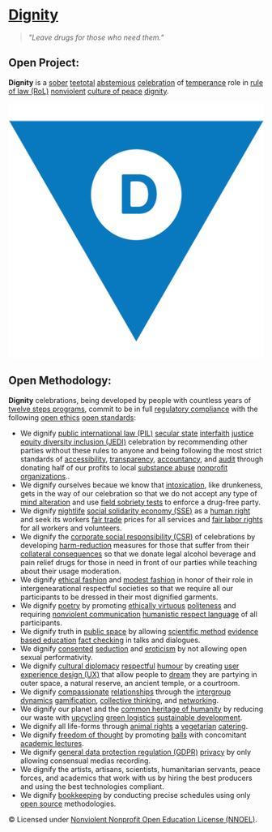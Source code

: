 # [Dignity](https://operarioribeiro.github.com/Dignity)

> _"Leave drugs for those who need them."_
     
## Open Project:

**Dignity** is a [sober](https://en.wikipedia.org/wiki/Sobriety) [teetotal](https://en.wikipedia.org/wiki/Teetotalism) [abstemious](https://en.wiktionary.org/wiki/abstemious) [celebration](https://en.wikipedia.org/wiki/Party) of  [temperance](https://en.wikipedia.org/wiki/Temperance) role in [rule of law (RoL)](https://en.wikipedia.org/wiki/Rule_of_law) [nonviolent](https://en.wikipedia.org/wiki/Nonviolence) [culture of peace](https://en.wikipedia.org/wiki/Culture_of_Peace) [dignity](https://en.wikipedia.org/wiki/Dignity).

![image](https://github.com/operarioribeiro/Dignity/blob/main/Dignity.png)

## Open Methodology:

**Dignity** celebrations, being developed by people with countless years of [twelve steps programs](https://en.wikipedia.org/wiki/Twelve-step_program), commit to be in full [regulatory compliance](https://en.wikipedia.org/wiki/Regulatory_compliance) with the following [open ethics](https://oerhub.net/ethics/ethics-in-the-open) [open standards](https://en.wikipedia.org/wiki/Open_standard):

- We dignify [public international law (PIL)](https://en.wikibooks.org/wiki/Public_International_Law) [secular state](https://en.wikipedia.org/wiki/Secular_state) [interfaith](https://en.wikipedia.org/wiki/Interfaith) [justice equity diversity inclusion (JEDI)](https://jedicollaborative.com) celebration by recommending other parties without these rules to anyone and being following the most strict standards of [accessibility](https://en.wikipedia.org/wiki/Accessibility), [transparency](https://en.wikipedia.org/wiki/Transparency_International), [accountancy](https://en.wikipedia.org/wiki/Accountancy), and [audit](https://en.wikipedia.org/wiki/Audit) through donating half of our profits to local [substance abuse](https://en.wikipedia.org/wiki/Substance_abuse) [nonprofit organizations](https://en.wikipedia.org/wiki/Nonprofit_organization)..
- We dignify ourselves becaue we know that [intoxication](https://en.wikipedia.org/wiki/Substance_intoxication), like drunkeness, gets in the way of our celebration so that we do not accept any type of [mind alteration](https://en.wikipedia.org/wiki/Psychoactive_drug) and use [field sobriety tests](https://en.wikipedia.org/wiki/Field_sobriety_testing) to enforce a drug-free party.
- We dignify [nightlife](https://en.wikipedia.org/wiki/Nightlife) [social solidarity economy (SSE)](https://en.wikipedia.org/wiki/Solidarity_economy) as a [human right](https://en.wikipedia.org/wiki/Human_rights) and seek its workers [fair trade](https://en.wikipedia.org/wiki/Fair_trade) prices for all services and [fair labor rights](https://en.wikipedia.org/wiki/Labor_rights) for all workers and volunteers.
- We dignify the [corporate social responsibility (CSR)](https://en.wikipedia.org/wiki/Corporate_social_responsibility) of celebrations by developing [harm-reduction](https://en.wikipedia.org/wiki/Harm_reduction) measures for those that suffer from their [collateral consequences](https://en.wikipedia.org/wiki/Collateral_consequence) so that we donate legal alcohol beverage and pain relief drugs for those in need in front of our parties while teaching about their usage moderation.
- We dignify [ethical fashion](https://ethicalfashioninitiative.org) and [modest fashion](https://en.wikipedia.org/wiki/Modest_fashion) in honor of their role in intergenearational respectful societies so that we require all our participants to be dressed in their most dignified garments.
- We dignify [poetry](https://en.wikipedia.org/wiki/Poetry) by promoting [ethically virtuous](https://en.wikipedia.org/wiki/Virtue_ethics) [politeness](https://en.wikipedia.org/wiki/Politeness) and requiring [nonviolent communication](https://en.wikipedia.org/wiki/Nonviolent_communication) [humanistic respect language](https://amazon.co.uk/Respect-Languages-Everybody-Fascinating-languages-ebook/dp/B0CQ2KWTWT) of all participants.
- We dignify truth in [public space](https://en.wikipedia.org/wiki/Public_space) by allowing [scientific method](https://en.wikipedia.org/wiki/Scientific_method) [evidence based education](https://en.wikipedia.org/wiki/Evidence-based_education) [fact checking](https://en.wikipedia.org/wiki/Fact-checking) in talks and dialogues.
- We dignify [consented](https://en.wikipedia.org/wiki/Sexual_consent) [seduction](https://en.wikipedia.org/wiki/Seduction) and [eroticism](https://en.wikipedia.org/wiki/Eroticism) by not allowing open sexual performativity.
- We dignify [cultural diplomacy](https://en.wikipedia.org/wiki/Cultural_diplomacy) [respectful](https://en.wikipedia.org/wiki/Respect) [humour](https://en.wikipedia.org/wiki/Humour) by creating [user experience design (UX)](https://en.wikipedia.org/wiki/User_experience_design) that allow people to [dream](https://en.wikipedia.org/wiki/Dream) they are partying in outer space, a natural reserve, an ancient temple, or a courtroom.
- We dignify [compassionate](https://en.wikipedia.org/wiki/Compassion) [relationships](https://en.wikipedia.org/wiki/Interpersonal_relationship) through the [intergroup dynamics](https://en.wikipedia.org/wiki/Group_dynamics) [gamification](https://en.wikipedia.org/wiki/Gamification), [collective thinking](https://en.wikipedia.org/wiki/Brainstorming), and [networking](en.wikipedia.org/wiki/Personal_network).
- We dignify our planet and the [common heritage of humanity](https://en.wikipedia.org/wiki/Common_heritage_of_humanity) by reducing our waste with [upcycling](https://en.wikipedia.org/wiki/Upcycling) [green logistics](https://logcluster.org/en/wrec/green-logistics) [sustainable development](https://en.wikipedia.org/wiki/Sustainable_development). 
- We dignify all life-forms through [animal rights](https://en.wikipedia.org/wiki/Animal_rights) a [vegetarian](https://en.wikipedia.org/wiki/Vegetarianism) [catering](https://en.wikipedia.org/wiki/Catering).
- We dignify [freedom of thought](https://en.wikipedia.org/wiki/Freedom_of_thought) by promoting [balls](https://en.wikipedia.org/wiki/Ball_(dance_event)) with concomitant [academic lectures](https://en.wikipedia.org/wiki/Lecture).
- We dignify [general data protection regulation (GDPR)](https://en.wikipedia.org/wiki/General_Data_Protection_Regulation) [privacy](https://en.wikipedia.org/wiki/Privacy) by only allowing consensual medias recording.
- We dignify the artists, artisans, scientists, humanitarian servants, peace forces, and academics that work with us by hiring the best producers and using the best technologies compliant.
- We dignify [bookkeeping](https://en.wikipedia.org/wiki/Bookkeeping) by conducting precise schedules using only [open source](https://en.wikipedia.org/wiki/Open_source) methodologies.

© Licensed under [Nonviolent Nonprofit Open Education License (NNOEL)](https://dx.doi.org/10.17504/protocols.io.bp2l6zkbzgqe/v1).
